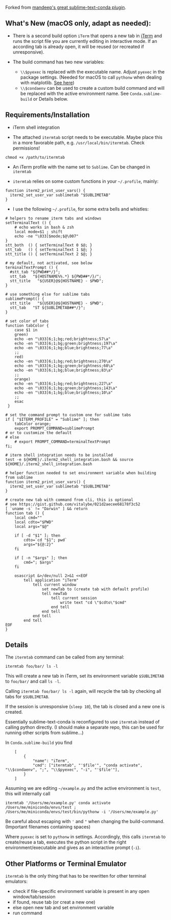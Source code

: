 Forked from [mandeep's great sublime-text-conda plugin](https://github.com/mandeep/sublime-text-conda/).

## What's New (macOS only, adapt as needed):

* There is a second build option `iTerm` that opens a new tab in [iTerm](https://www.iterm2.com/) and runs the script file you are currently editing in interactive mode. If an according tab is already open, it will be reused (or recreated if unresponsive).

* The build command has two new variables:
    - `\\$pyexec` is replaced with the executable name. Adjust `pyexec` in the package settings. (Needed for macOS to call `pythonw` when dealing with matplotlib. [See here](https://matplotlib.org/faq/osx_framework.html))
    - `\\$condaenv` can be used to create a custom build command and will be replaced with the active environment name. See `Conda.sublime-build` or Details below.

## Requirements/Installation

* iTerm shell integration

* The attached `itermtab` script needs to be executable. Maybe place this in a more favorable path, e.g. `/usr/local/bin/itermtab`. Check permissions!
```
chmod +x /path/to/itermtab
```

* An iTerm profile with the name set to `Sublime`. Can be changed in `itermtab`

* `itermtab` relies on some custom functions in your `~/.profile`, mainly:
```
function iterm2_print_user_vars() {
  iterm2_set_user_var sublimetab "$SUBLIMETAB"
}
```

* I use the following `~/.profile`, for some extra bells and whistles:
```
# helpers to rename iterm tabs and windows
setTerminalText () {
    # echo works in bash & zsh
    local mode=$1 ; shift
    echo -ne "\033]$mode;$@\007"
}
stt_both  () { setTerminalText 0 $@; }
stt_tab   () { setTerminalText 1 $@; }
stt_title () { setTerminalText 2 $@; }

# my default, not activated, see below
terminalTextPrompt () {
  #stt_tab "${PWD##*/}";
  stt_tab   "${HOSTNAME%%.*} ${PWD##*/}/";
  stt_title   "${USER}@${HOSTNAME} - $PWD";
}

# use something else for sublime tabs
sublimePrompt() {
  stt_title   "${USER}@${HOSTNAME} - $PWD";
  stt_tab   "ST ${SUBLIMETAB##*/}";
}

# set color of tabs
function tabColor {
    case $1 in
    green)
    echo -en "\033]6;1;bg;red;brightness;57\a"
    echo -en "\033]6;1;bg;green;brightness;197\a"
    echo -en "\033]6;1;bg;blue;brightness;77\a"
    ;;
    red)
    echo -en "\033]6;1;bg;red;brightness;270\a"
    echo -en "\033]6;1;bg;green;brightness;60\a"
    echo -en "\033]6;1;bg;blue;brightness;83\a"
    ;;
    orange)
    echo -en "\033]6;1;bg;red;brightness;227\a"
    echo -en "\033]6;1;bg;green;brightness;143\a"
    echo -en "\033]6;1;bg;blue;brightness;10\a"
    ;;
    esac
 }

# set the command prompt to custom one for sublime tabs
if [ "$ITERM_PROFILE" = "Sublime" ]; then
    tabColor orange;
    export PROMPT_COMMAND=sublimePrompt
# or to customize the default
# else
    # export PROMPT_COMMAND=terminalTextPrompt
fi;

# iterm shell integration needs to be installed
test -e ${HOME}/.iterm2_shell_integration.bash && source ${HOME}/.iterm2_shell_integration.bash

# helper function needed to set environment variable when building from sublime
function iterm2_print_user_vars() {
  iterm2_set_user_var sublimetab "$SUBLIMETAB"
}

# create new tab with command from cli, this is optional
# see https://gist.github.com/vitalybe/021d2aecee68178f3c52
[ `uname -s` != "Darwin" ] && return
function tab () {
    local cmd=""
    local cdto="$PWD"
    local args="$@"

    if [ -d "$1" ]; then
        cdto=`cd "$1"; pwd`
        args="${@:2}"
    fi

    if [ -n "$args" ]; then
        cmd="; $args"
    fi

    osascript &>/dev/null 2>&1 <<EOF
        tell application "iTerm"
            tell current window
                set newTab to (create tab with default profile)
                tell newTab
                    tell current session
                        write text "cd \"$cdto\"$cmd"
                    end tell
                end tell
            end tell
        end tell
EOF
}
```

## Details

The `itermtab` command can be called from any terminal:
```
itermtab foo/bar/ ls -l
```
This will create a new tab in iTerm, set its environment variable `$SUBLIMETAB` to `foo/bar/` and call `ls -l`.

Calling `itermtab foo/bar/ ls -l` again, will recycle the tab by checking all tabs for `$SUBLIMETAB`.

If the session is unresponsive (`sleep 10`), the tab is closed and a new one is created.

Essentially sublime-text-conda is reconfigured to use `itermtab` instead of calling python directly.
(I should make a separate repo, this can be used for running other scripts from sublime...)

In `Conda.sublime-build` you find

```
    [
        {
            "name": "iTerm",
            "cmd": ["itermtab", "'$file'", "conda activate", "\\$condaenv", ";", "\\$pyexec", "-i", "'$file'"],
        }
    ]
```

Assuming we are editing `~/example.py` and the active environment is `test`, this will internally call
```
itermtab '/Users/me/example.py' conda activate /Users/me/miniconda/envs/test ; /Users/me/miniconda/envs/test/bin/pythonw -i '/Users/me/example.py'
```

Be careful about escaping with `'` and `"` when changing the build-command.
(Important filenames containing spaces)

Where `pyexec` is set to `pythonw` in settings. Accordingly, this calls `itermtab` to create/reuse a tab, executes the python script in the right environment/executable and gives as an interactive prompt (`-i`).


## Other Platforms or Terminal Emulator

`itermtab` is the only thing that has to be rewritten for other terminal emulators:
- check if file-specific environment variable is present in any open window/tab/session
- if found, reuse tab (or creat a new one)
- else open new tab and set environment variable
- run command


